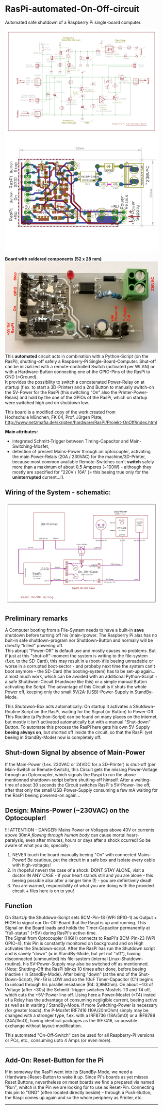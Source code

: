 # RasPi-automated-On-Off-circuit
Automated safe shutdown of a Raspberry Pi single-board computer.

![RasPi-automated-On-Off-circuit](https://raw.githubusercontent.com/nlohr1/RasPi-automated-On-Off-circuit/main/Raspi-On-Off_PMos_SMD_nl.png)

**Board with soldered components (52 x 28 mm)**  
![Raspi-On-Off_PMos_SMD_n_Foto](https://raw.githubusercontent.com/nlohr1/RasPi-automated-On-Off-circuit/main/Raspi-On-Off_PMos_SMD_n_Foto.png)
This **automated** circuit acts in combination with a Python-Script (on the RasPi), shutting-off safely a Raspberry-Pi Single-Board-Computer.
Shut-off can be inizialized with a remote-controlled Switch (activated per WLAN) or with a Hardware-Button connecting one of the GPIO-Pins
of the RasPi to GND (=Ground).  
It provides the possibility to switch a concatenated Power-Relay on at startup (f.ex. to start a 3D-Printer) and a 2nd Button to manually
switch-on the 5V-Power for the RasPi (this switching "On" also the Printer-Power-Relais) and hold by the one of the GPIOs of the RasPi,
which on startup were switched high and on shutdown low.

This board is a modified copy of the work created from  
Hochschule München, FK 04, Prof. Jürgen Plate, http://www.netzmafia.de/skripten/hardware/RasPi/Projekt-OnOff/index.html

**Main attributes:**  
- integrated Schmitt-Trigger between Timing-Capacitor and Main-Switching-Mosfet,  
- detection of present Mains-Power through an optocoupler, activating the main Power-Relais (20A / 230VAC) for the machine/3D-Printer, because most
common available Remote-Switches can't **switch** safely more than a maximum of about 0,5 Amperes (~100W) - although they mostly are specified for "220V / 16A"
(= this beeing true only for the **uninterrupted** current...!).

Wiring of the System - schematic:
---------------------------------
![Wiring-Circuit](https://github.com/nlohr1/RasPi-automated-On-Off-circuit/blob/main/RasPi-On-Off-Wiring.png)

Preliminary remarks
-------------------
A Computer booting from a File-System needs to have a built-in **save** shutdown before turning off his (main-)power.
The Raspberry Pi alas has no buit-in safe shutdown-program nor Shutdown-Button and normally will be directly "killed" powering off.  
This abrupt "Power-Off" is default use and mostly causes no problems. But if just at this "shut-off"-moment the system is writing to the file-system
(f.ex. to the SD-Card), this may result in a (boot-)file beeing unreadable or worse in a corrupted boot-sector - and probaby next time
the system can't boot anymore – the SD-Card (the booting-system) has to be set-up again... almost much work, which can be avoided
with an additional Python-Script + a safe Shutdwon-Circuit (Hardware like this) or a simple manual Button activating the Script.
The advantage of this Circuit is it shuts the whole Power off, keeping only the small 5V/2A-(USB)-Power-Supply in StandBy-Mode.

This Shutdwon-Box acts automatically: On startup it activates a Shutdown-Routine Script on the RasPi, waiting for the Signal (or Button)
to Power-Off. This Routine (a Python-Script) can be found on many places on the internet, but mostly it isn't activated automatically
but with a manual "Shut-down" Button. To automate this process the RasPi here gets his own 5V-Supply **beeing always on**, but 
shorted off inside the circuit, so that the RasPi (yet beeing in StandBy-Mode) now is completely off.

Shut-down Signal by absence of Main-Power
-----------------------------------------
If the Main-Power (f.ex. 230VAC or 24VDC for a 3D-Printer) is shut-off (per Main-Switch or Remote-Switch), this Circuit gets the missing
Power-Voltage through an Optocoupler, which signals the Raspi to run the above mentionned shutdown-script before shutting-off himself.
After a waiting-time of about 30 seconds the Circuit switches RasPi's 5V-Power-line off, after that only the small USB-Power-Supply
consuming a few mA waiting for the RasPi beeing powered-on again...

Design: Mains-Power (~230VAC) on the Optocoupler!
-------
!!! ATTENTION - DANGER: Mains Power or Voltages above 40V or currents above 30mA *flowing through human body* can cause mortal heart-paralysis,
even after minutes, hours or days after a shock ocurred! So be aware of what you do, specially:
1. NEVER touch the board manually beeing "On" with connected Mains-Power! Be cautious, put the circuit in a safe box and isolate every cable
with high-voltages!
2. In (hopeful never) the case of a shock: DONT STAY ALONE, visit a doctor IN ANY CASE - if your heart stands still and you are alone - this
beeing possible also after a longer time (!) - you are definitively dead!
3. You are warned, responsibility of what you are doing with the provided circuit + files here is on to you!

Function
--------
On StartUp the Shutdown-Script sets BCM-Pin-18 (WPi GPIO-1) as Output + HIGH to signal our On-Off-Board that the Raspi is up and running.
This Signal on the Board loads and holds the Timer-Capacitor permanently at "full-status" (+5V) during RasPi's active-time.  
The Signal from Optocoupler (HIGH) connects to RasPi's BCM-Pin-23 (WPi GPIO-4), this Pin is constantly monitored on background and
on High activates the Shutdown-script.
After the RasPi has run the Shutdown script and is savely "down" (= in StandBy-Mode, but yet not "off"), having disconnected (unmounted)
his file-system (internal Linux-Shutdown-routine), his 5V-Power-Supply may also be switched off as mentionned. (Note: Shutting-Off the
RasPi blinks 10 times after done, before beeing inactive / in StandBy-Mode).
After being "down" (at the end of the Shut-Down-Script), Pin-18 is LOW and so the 10uF Timer-Capacitor (C1) begins to unload through
his parallel resistance (R4: 3,9MOhm). On about ~1/3 of Voltage (after ~30s) the Schmitt-Trigger switches Mosfets T3 and T4 off,
which cuts the +5V-Power line off. Using here a Power-Mosfet (=T4) insted of a Relay has the advantage of consuming negligible current,
beeing active as well as in waiting / StandBy-Mode.
If more Switching-Power is necessary (for greater loads), the P-Mosfet IRF7416 (10A/20mOhm) simply may be changed with a stronger type,
f.ex. with a IRF8736 (18A/5mO) or a IRF8788 (24A/3mO), having identical packages as the IRF7416, so possible exchange without
layout-modification.

This automated "On-Off-Switch" can be used for all Raspberry-Pi versions or PCs, etc., consuming upto 4 Amps (or even more).  

---------------------------------------------------------------------------------------------------------------------
Add-On: Reset-Button for the Pi
-------------------------------
If in someway the RasPi went into its StandBy-Mode, we need a (Hardware-)Reset-Button to wake it up. Since Pi's boards as yet misses
Reset Buttons, nevertheless on most boards we find a prepared via named "Run", whitch is the Pin we are looking for to use as Reset-Pin.
Connecting this pin to "GND" (often located directly beside) – through a Push-Button, the Raspi comes up again and so the
whole periphery as Printer, etc.  

---------------------------------------------------------------------------------------------------------------------
